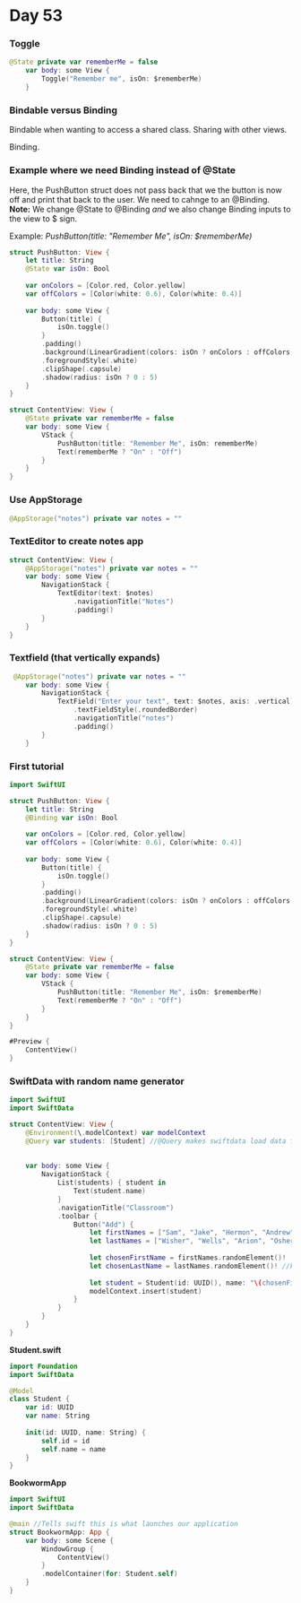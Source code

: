 # Day 53

### Toggle

```swift
@State private var rememberMe = false
    var body: some View {
        Toggle("Remember me", isOn: $rememberMe)
    }
```

### Bindable versus Binding

Bindable when wanting to access a shared class. Sharing with other views.

Binding.

### Example where we need Binding instead of @State

Here, the PushButton struct does not pass back that we the button is now off and print that back to the user. We need to cahnge to an @Binding. **Note:** We change @State to @Binding *and* we also change Binding inputs to the view to $ sign. 

Example: *PushButton(title: "Remember Me", isOn: $rememberMe)*

```swift
struct PushButton: View {
    let title: String
    @State var isOn: Bool
    
    var onColors = [Color.red, Color.yellow]
    var offColors = [Color(white: 0.6), Color(white: 0.4)]
    
    var body: some View {
        Button(title) {
            isOn.toggle()
        }
        .padding()
        .background(LinearGradient(colors: isOn ? onColors : offColors, startPoint: .top, endPoint: .bottom))
        .foregroundStyle(.white)
        .clipShape(.capsule)
        .shadow(radius: isOn ? 0 : 5)
    }
}

struct ContentView: View {
    @State private var rememberMe = false
    var body: some View {
        VStack {
            PushButton(title: "Remember Me", isOn: rememberMe)
            Text(rememberMe ? "On" : "Off")
        }
    }
}
```

### Use AppStorage

```swift
@AppStorage("notes") private var notes = ""
```

### TextEditor to create notes app

```swift
struct ContentView: View {
    @AppStorage("notes") private var notes = ""
    var body: some View {
        NavigationStack {
            TextEditor(text: $notes)
                .navigationTitle("Notes")
                .padding()
        }
    }
}
```

### Textfield (that vertically expands)

```swift
 @AppStorage("notes") private var notes = ""
    var body: some View {
        NavigationStack {
            TextField("Enter your text", text: $notes, axis: .vertical) //get rid of the axis here if you just want it to be one line
                .textFieldStyle(.roundedBorder)
                .navigationTitle("notes")
                .padding()
        }
    }
```

### First tutorial

```swift
import SwiftUI

struct PushButton: View {
    let title: String
    @Binding var isOn: Bool
    
    var onColors = [Color.red, Color.yellow]
    var offColors = [Color(white: 0.6), Color(white: 0.4)]
    
    var body: some View {
        Button(title) {
            isOn.toggle()
        }
        .padding()
        .background(LinearGradient(colors: isOn ? onColors : offColors, startPoint: .top, endPoint: .bottom))
        .foregroundStyle(.white)
        .clipShape(.capsule)
        .shadow(radius: isOn ? 0 : 5)
    }
}

struct ContentView: View {
    @State private var rememberMe = false
    var body: some View {
        VStack {
            PushButton(title: "Remember Me", isOn: $rememberMe)
            Text(rememberMe ? "On" : "Off")
        }
    }
}

#Preview {
    ContentView()
}
```

### SwiftData with random name generator

```swift
import SwiftUI
import SwiftData

struct ContentView: View {
    @Environment(\.modelContext) var modelContext
    @Query var students: [Student] //@Query makes swiftdata load data frm model container
    
    
    var body: some View {
        NavigationStack {
            List(students) { student in
                Text(student.name)
            }
            .navigationTitle("Classroom")
            .toolbar {
                Button("Add") {
                    let firstNames = ["Sam", "Jake", "Hermon", "Andrew"]
                    let lastNames = ["Wisher", "Wells", "Arion", "Osher"]
                    
                    let chosenFirstName = firstNames.randomElement()!
                    let chosenLastName = lastNames.randomElement()! //Force unwrap because we know the array will always have something in it that it it returns
                    
                    let student = Student(id: UUID(), name: "\(chosenFirstName) \(chosenLastName)")
                    modelContext.insert(student)
                }
            }
        }
    }
}
```

**Student.swift**

```swift
import Foundation
import SwiftData

@Model
class Student {
    var id: UUID
    var name: String
    
    init(id: UUID, name: String) {
        self.id = id
        self.name = name
    }
}
```

**BookwormApp**

```swift
import SwiftUI
import SwiftData

@main //Tells swift this is what launches our application
struct BookwormApp: App {
    var body: some Scene {
        WindowGroup {
            ContentView()
        }
        .modelContainer(for: Student.self)
    }
}
```